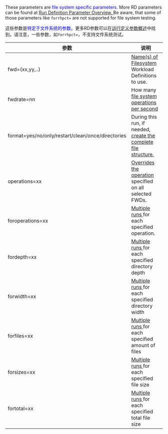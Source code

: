 These parameters are <font color="blue">file system specific parameters.</font> More RD parameters can be found at [Run Definition Parameter Overview. ](#_bookmark26)Be aware, that some of those parameters like `forrhpct=` are not supported for file system testing.



这些参数是<font color="blue">特定于文件系统的参数。</font>更多RD参数可以在[运行定义参数概述](#_bookmark26)中找到。请注意，一些参数，如`forrhpct=`，不支持文件系统测试。

| 参数                                              | 说明                                                         |
| ------------------------------------------------- | ------------------------------------------------------------ |
| fwd=(xx,yy,..)                                    | [Name(s) of Filesystem ](#_bookmark186)Workload Definitions to use. |
| fwdrate=nn                                        | How many [file system operations per second](#_bookmark187)  |
| format=yes/no/only/restart/clean/once/directories | During this run, if needed, [create the complete file structure.](#_bookmark188) |
| operations=xx                                     | [Overrides the operation ](#_bookmark189)specified on all selected FWDs. |
| foroperations=xx                                  | [Multiple runs ](#_bookmark190)for each specified operation. |
| fordepth=xx                                       | [Multiple runs ](#_bookmark191)for each specified directory depth |
| forwidth=xx                                       | [Multiple runs ](#_bookmark192)for each specified directory width |
| forfiles=xx                                       | [Multiple runs ](#_bookmark193)for each specified amount of files |
| forsizes=xx                                       | [Multiple runs ](#_bookmark194)for each specified file size  |
| fortotal=xx                                       | [Multiple runs ](#_bookmark194)for each specified total file size |

